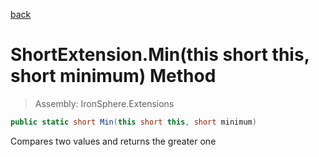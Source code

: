 ﻿

[back](/IronSphere.Extensions/types/ShortExtension)

# ShortExtension.Min(this short this, short minimum) Method

> Assembly: IronSphere.Extensions

```csharp
public static short Min(this short this, short minimum)
```

Compares two values and returns the greater one

 